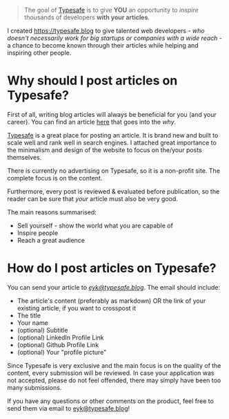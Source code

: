 > The goal of [Typesafe](https://typesafe.blog) is to give **YOU** an opportunity to _inspire_ thousands of developers **with your articles**.

I created https://typesafe.blog to give talented web developers - _who doesn't necessarily work for big startups or companies with a wide reach_ - a chance to become known through their articles while helping and inspiring other people.

# Why should I post articles on Typesafe?

First of all, writing blog articles will always be beneficial for you (and your career). You can find an article [here](https://www.freecodecamp.org/news/every-developer-should-have-a-blog-heres-why-and-how-to-stick-with-it-5fd55a247fbf/#:~:text=A%20blog%20is%20useful%20for,audience%20and%20express%20your%20ideas.) that goes into the _why_.

[Typesafe](https://typesafe.blog) is a great place for posting an article. It is brand new and built to scale well and rank well in search engines. I attached great importance to the minimalism and design of the website to focus on the/your posts themselves.

There is currently no advertising on Typesafe, so it is a non-profit site. The complete focus is on the content.

Furthermore, every post is reviewed & evaluated before publication, so the reader can be sure that _your_ article must also be very good.

The main reasons summarised:

-   Sell yourself - show the world what you are capable of
-   Inspire people
-   Reach a great audience

# How do I post articles on Typesafe?

You can send your article to _[eyk@typesafe.blog](mailto:eyk@typesafe.blog)_. The email should include:

-   The article's content (preferably as markdown) OR the link of your existing article, if you want to crosspost it
-   The title
-   Your name
-   (optional) Subtitle
-   (optional) LinkedIn Profile Link
-   (optional) Github Profile Link
-   (optional) Your "profile picture"

Since Typesafe is very exclusive and the main focus is on the quality of the content, every submission will be reviewed. In case your application was not accepted, please do not feel offended, there may simply have been too many submissions.

If you have any questions or other comments on the product, feel free to send them via email to [eyk@typesafe.blog](mailto:eyk@typesafe.blog)!
